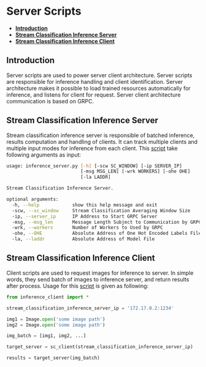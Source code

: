 # Server Scripts

* [**Introduction**](#introduction)
* [**Stream Classification Inference Server**](#sc_infer_server)
* [**Stream Classification Inference Client**](#sc_infer_client)

## <a name="introduction">Introduction

Server scripts are used to power server client architecture. Server scripts are responsible for inference handling and client identification. Server architecture makes it possible to load trained resources automatically for inference, and listens for client for request. Server client architecture communication is based on GRPC.

## <a name="sc_infer_server">Stream Classification Inference Server

Stream classification inference server is responsible of batched inference, results computation and handling of clients. It can track multiple clients and multiple input modes for inference from each client. This [script][ins] take following arguments as input:

```bash
usage: inference_server.py [-h] [-scw SC_WINDOW] [-ip SERVER_IP]
                           [-msg MSG_LEN] [-wrk WORKERS] [-ohe OHE]
                           [-la LADDR]

Stream Classification Inference Server.

optional arguments:
  -h, --help            show this help message and exit
  -scw, --sc_window     Stream Classification Averaging Window Size
  -ip, --server_ip      IP Address to Start GRPC Server
  -msg, --msg_len       Message Length Subject to Communication by GRPC
  -wrk, --workers       Number of Workers to Used by GRPC
  -ohe, --OHE           Absolute Address of One Hot Encoded Labels File
  -la, --laddr          Absolute Address of Model File
```

## <a name="sc_infer_client">Stream Classification Inference Client

Client scripts are used to request images for inference to server. In simple words, they send batch of images to inference server, and return results after process. Usage for this [script][inc] is given as following:

```python
from inference_client import *

stream_classification_inference_server_ip = '172.17.0.2:1234'

img1 = Image.open('some image path')
img2 = Image.open('some image path')

img_batch = [img1, img2, ...]

target_server = sc_client(stream_classification_inference_server_ip)

results = target_server(img_batch)

```

[ins]: ./inference_server.py
[inc]: ./inference_client.py
